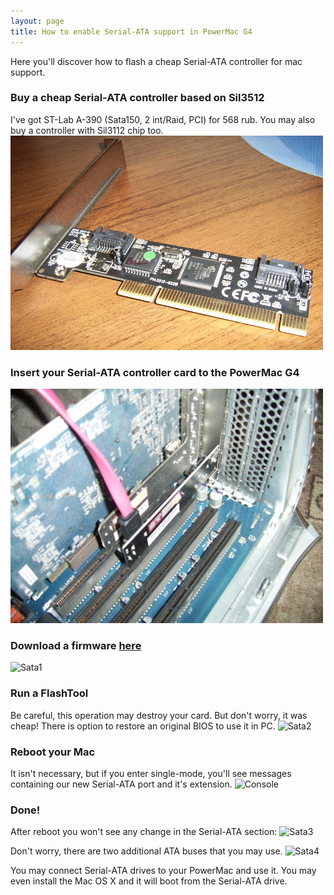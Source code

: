 ```yaml
---
layout: page
title: How to enable Serial-ATA support in PowerMac G4
---
```

 
Here you'll discover how to flash a cheap Serial-ATA controller for mac support. 

### Buy a cheap Serial-ATA controller based on Sil3512
I've got ST-Lab A-390 (Sata150, 2 int/Raid, PCI) for 568 rub. You may also buy a controller with Sil3112 chip too.
![Sata card](/osx/sata/card.jpg)

### Insert your Serial-ATA controller card to the PowerMac G4
![Inside](/osx/sata/inside.jpg)

### Download a firmware [here](http://wiki.victor3d.com.br/osx/sata/SATA.zip)
![Sata1](http://wiki.victor3d.com.br/osx/sata/sata1.png)

### Run a FlashTool
Be careful, this operation may destroy your card. But don't worry, it was cheap! There is option to restore an original BIOS to use it in PC.
![Sata2](http://wiki.victor3d.com.br/osx/sata/sata2.png)

### Reboot your Mac
It isn't necessary, but if you enter single-mode, you'll see messages containing our new Serial-ATA port and it's extension.
![Console](http://wiki.victor3d.com.br/osx/sata/console.jpg)

### Done!
After reboot you won't see any change in the Serial-ATA section:
![Sata3](http://wiki.victor3d.com.br/osx/sata/sata3.png)

Don't worry, there are two additional ATA buses that you may use.
![Sata4](http://wiki.victor3d.com.br/osx/sata/sata4.png)

You may connect Serial-ATA drives to your PowerMac and use it. You may even install the Mac OS X and it will boot from the Serial-ATA drive.
